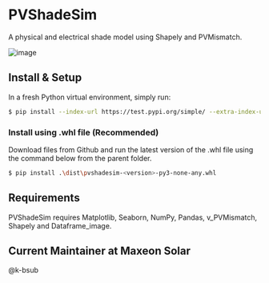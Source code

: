 # PVShadeSim
 A physical and electrical shade model using Shapely and PVMismatch.

![image](https://github.com/user-attachments/assets/e0e2bb74-165b-4ba9-88ae-3c1cc8e3a127)

## Install & Setup
In a fresh Python virtual environment, simply run:

```bash
$ pip install --index-url https://test.pypi.org/simple/ --extra-index-url https://pypi.org/simple pvshadesim
```

### Install using .whl file (Recommended)
Download files from Github and run the latest version of the .whl file using the command below from the parent folder.

```bash
$ pip install .\dist\pvshadesim-<version>-py3-none-any.whl
```

## Requirements

PVShadeSim requires Matplotlib, Seaborn, NumPy, Pandas, v_PVMismatch, Shapely and Dataframe_image.

## Current Maintainer at Maxeon Solar

@k-bsub
